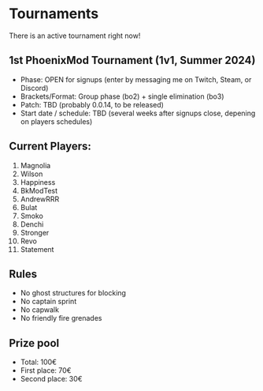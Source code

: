 # Tournaments
There is an active tournament right now!

## 1st PhoenixMod Tournament (1v1, Summer 2024)

- Phase: OPEN for signups (enter by messaging me on Twitch, Steam, or Discord)
- Brackets/Format: Group phase (bo2) + single elimination (bo3)
- Patch: TBD (probably 0.0.14, to be released)
- Start date / schedule: TBD (several weeks after signups close, depening on players schedules)

## Current Players:
1. Magnolia
2. Wilson
3. Happiness
4. BkModTest
5. AndrewRRR
6. Bulat
7. Smoko
8. Denchi
9. Stronger
10. Revo
11. Statement

## Rules
- No ghost structures for blocking
- No captain sprint
- No capwalk
- No friendly fire grenades

## Prize pool
- Total: 100€
- First place: 70€
- Second place: 30€
